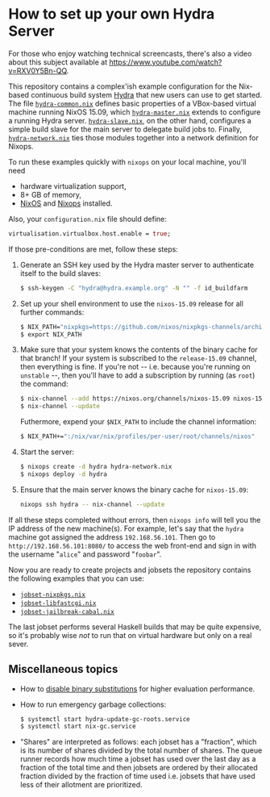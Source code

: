 How to set up your own Hydra Server
===================================

For those who enjoy watching technical screencasts, there's also a video about
this subject available at https://www.youtube.com/watch?v=RXV0Y5Bn-QQ.

This repository contains a complex'ish example configuration for the Nix-based
continuous build system [Hydra](http://nixos.org/hydra/) that new users can use
to get started. The file [`hydra-common.nix`](hydra-common.nix) defines basic
properties of a VBox-based virtual machine running NixOS 15.09, which
[`hydra-master.nix`](hydra-master.nix) extends to configure a running Hydra
server. [`hydra-slave.nix`](hydra-slave.nix), on the other hand, configures a
simple build slave for the main server to delegate build jobs to. Finally,
[`hydra-network.nix`](hydra-network.nix) ties those modules together into a
network definition for Nixops.

To run these examples quickly with `nixops` on your local machine, you'll need

- hardware virtualization support,
- 8+ GB of memory,
- [NixOS](http://nixos.org/) and [Nixops](http://nixos.org/nixops/) installed.

Also, your `configuration.nix` file should define:

~~~~~ nix
virtualisation.virtualbox.host.enable = true;
~~~~~

If those pre-conditions are met, follow these steps:

1. Generate an SSH key used by the Hydra master server to authenticate itself
    to the build slaves:

    ~~~~~ bash
    $ ssh-keygen -C "hydra@hydra.example.org" -N "" -f id_buildfarm
    ~~~~~

2. Set up your shell environment to use the `nixos-15.09` release for all
    further commands:

    ~~~~~ bash
    $ NIX_PATH="nixpkgs=https://github.com/nixos/nixpkgs-channels/archive/nixos-15.09.tar.gz"
    $ export NIX_PATH
    ~~~~~

3. Make sure that your system knows the contents of the binary cache for that
    branch! If your system is subscribed to the `release-15.09` channel, then
    everything is fine. If you're not -- i.e. because you're running on
    `unstable` --, then you'll have to add a subscription by running (as
    `root`) the command:

    ~~~~~ bash
    $ nix-channel --add https://nixos.org/channels/nixos-15.09 nixos-15.09
    $ nix-channel --update
    ~~~~~

    Futhermore, expend your `$NIX_PATH` to include the channel
    information:

    ~~~~~ bash
    $ NIX_PATH+=":/nix/var/nix/profiles/per-user/root/channels/nixos"
    ~~~~~

4. Start the server:

    ~~~~~ bash
    $ nixops create -d hydra hydra-network.nix
    $ nixops deploy -d hydra
    ~~~~~

5. Ensure that the main server knows the binary cache for `nixos-15.09`:

    ~~~~~ bash
    nixops ssh hydra -- nix-channel --update
    ~~~~~

If all these steps completed without errors, then `nixops info` will tell you
the IP address of the new machine(s). For example, let's say that the `hydra`
machine got assigned the address `192.168.56.101`. Then go to
`http://192.168.56.101:8080/` to access the web front-end and sign in with the
username "`alice`" and password "`foobar`".

Now you are ready to create projects and jobsets the repository contains the
following examples that you can use:

- [`jobset-nixpkgs.nix`](jobset-nixpkgs.nix)
- [`jobset-libfastcgi.nix`](jobset-libfastcgi.nix)
- [`jobset-jailbreak-cabal.nix`](jobset-jailbreak-cabal.nix)

The last jobset performs several Haskell builds that may be quite expensive, so
it's probably wise *not* to run that on virtual hardware but only on a real
sever.

Miscellaneous topics
--------------------

- How to [disable binary substitutions](https://github.com/NixOS/hydra/commit/82504fe01084f432443c121614532d29c781082a)
   for higher evaluation performance.


- How to run emergency garbage collections:

    ~~~~~ bash
    $ systemctl start hydra-update-gc-roots.service
    $ systemctl start nix-gc.service
    ~~~~~

- "Shares" are interpreted as follows: each jobset has a "fraction", which is
   its number of shares divided by the total number of shares. The queue runner
   records how much time a jobset has used over the last day as a fraction of
   the total time and then jobsets are ordered by their allocated fraction
   divided by the fraction of time used i.e. jobsets that have used less of
   their allotment are prioritized.
